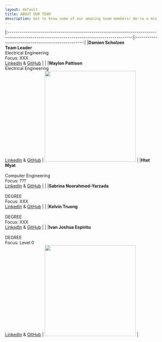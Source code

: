 ```yaml
---
layout: default
title: ABOUT OUR TEAM
description: Get to know some of our amazing team members! We're a mix of junior Electrical & Computer Engineering students. 
---
```


|:---------------------------------------------------------------------------------------------------------------------------------------------:|:---------------------------------------------------:|
|**Damien Scholzen** <br/> **Team Leader** <br/> Electrical Engineering <br/> Focus: XXX <br/> [LinkedIn](https://linkedIn.com)  & [GitHub](https://github.com/damscho) | |
|**Waylon Pattison** <br/> Electrical Engineering <br/> [LinkedIn](https://www.linkedin.com/in/waylon-pattison/) & [GitHub](https://github.com/EE-Wav) |  <img src="{{site.baseurl}}/assets/images/WaylonProfessionalPic200pixlen.jpg" width="300"> |
|**Htet Myat** <br/>                 <br/> Computer Engineering <br/> Focus: ??? <br/> [LinkedIn](https://linkedIn.com)  & [GitHub](https://github.com) |  |
|**Sabrina Noorahmed-Yarzada** <br/>                 <br/> DEGREE <br/> Focus: XXX <br/> [LinkedIn](https://linkedIn.com)  & [GitHub](https://github.com) |  |
|**Kelvin Truong** <br/>                 <br/> DEGREE <br/> Focus: XXX <br/> [LinkedIn](https://linkedIn.com)  & [GitHub](https://github.com) |  |
|**Ivan Joshua Espiritu** <br/>                 <br/> DEGREE <br/> Focus: Level 0 <br/> [LinkedIn]([https://linkedIn.com](https://www.linkedin.com/in/ivan-joshua-espiritu-26b33523b/))  & [GitHub]([https://github.com](https://github.com/iespiritu)) |  <img src="{{site.baseurl}}/assets/images/Ivanselfimage.jpg" width="300"> |
